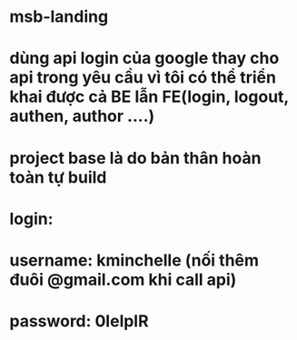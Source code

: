 # msb-landing

# dùng api login của google thay cho api trong yêu cầu vì tôi có thể triển khai được cả BE lẫn FE(login, logout, authen, author ....)

# project base là do bản thân hoàn toàn tự build

# login:

# username: kminchelle (nối thêm đuôi @gmail.com khi call api)

# password: 0lelplR
